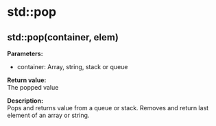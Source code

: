# std::pop

## std::pop(container, elem)
**Parameters:**  
* container: Array, string, stack or queue 

**Return value:**  
The popped value    

**Description:**  
Pops and returns value from a queue or stack.
Removes and return last element of an array or string. 